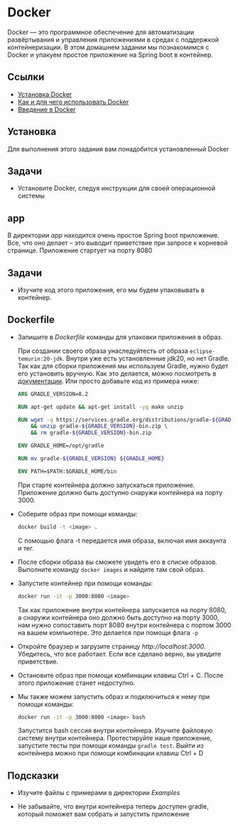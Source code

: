# Docker

Docker — это программное обеспечение для автоматизации развёртывания и управления приложениями в средах с поддержкой контейнеризации. В этом домашнем задании мы познакомимся с Docker и упакуем простое приложение на Spring boot в контейнер.

## Ссылки

* [Установка Docker](https://docs.docker.com/engine/install/)
* [Как и для чего использовать Docker](https://guides.hexlet.io/ru/docker/)
* [Введение в Docker](https://www.youtube.com/watch?v=dfXuTTV6TVo)

## Установка

Для выполнения этого задания вам понадобится установленный Docker

## Задачи

* Установите Docker, следуя инструкции для своей операционной системы

## app

В директории *app* находится очень простое Spring boot приложение. Все, что оно делает – это выводит приветствие при запросе к корневой странице. Приложение стартует на порту 8080

## Задачи

* Изучите код этого приложения, его мы будем упаковывать в контейнер.

## Dockerfile

* Запишите в *Dockerfile* команды для упаковки приложения в образ.

  При создании своего образа унаследуйтесть от образа `eclipse-temurin:20-jdk`. Внутри уже есть установленные jdk20, но нет Gradle. Так как для сборки приложения мы используем Gradle, нужно будет его установить вручную. Как это делается, можно посмотреть в [документации](https://gradle.org/install/#manually). Или просто добавьте код из примера ниже:

  ```dockerfile
  ARG GRADLE_VERSION=8.2

  RUN apt-get update && apt-get install -yq make unzip

  RUN wget -q https://services.gradle.org/distributions/gradle-${GRADLE_VERSION}-bin.zip \
      && unzip gradle-${GRADLE_VERSION}-bin.zip \
      && rm gradle-${GRADLE_VERSION}-bin.zip

  ENV GRADLE_HOME=/opt/gradle

  RUN mv gradle-${GRADLE_VERSION} ${GRADLE_HOME}

  ENV PATH=$PATH:$GRADLE_HOME/bin
  ```

  При старте контейнера должно запускаться приложение. Приложение должно быть доступно снаружи контейнера на порту 3000.

* Соберите образ при помощи команды:

  ```bash
  docker build -t <image> .
  ```

  С помощью флага -t передается имя образа, включая имя аккаунта и тег.

* После сборки образа вы сможете увидеть его в списке образов. Выполните команду `docker images` и найдите там свой образ.

* Запустите контейнер при помощи команды:

  ```bash
  docker run -it -p 3000:8080 <image>
  ```

  Так как приложение внутри контейнера запускается на порту 8080, а снаружи контейнера оно должно быть доступно на порту 3000, нам нужно сопоставить порт 8080 внутри контейнера с портом 3000 на вашем компьютере. Это делается при помощи флага `-p`

* Откройте браузер и загрузите страницу *http://localhost:3000*. Убедитесь, что все работает. Если все сделано верно, вы увидите приветствие.

* Остановите образ при помощи комбинации клавиш Ctrl + C. После этого приложение станет недоступно.

* Мы также можем запустить образ и подключиться к нему при помощи команды:

  ```bash
  docker run -it -p 3000:8080 <image> bash
  ```

  Запустится bash сессия внутри контейнера. Изучите файловую систему внутри контейнера. Протестируйте наше приложение, запустите тесты при помощи команды `gradle test`. Выйти из контейнера можно при помощи комбинации клавиш Ctrl + D

## Подсказки

* Изучите файлы с примерами в директории *Examples*

* Не забывайте, что внутри контейнера теперь доступен gradle, который поможет вам собрать и запустить приложение
